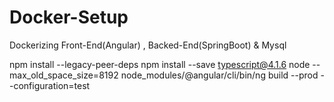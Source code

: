 # Docker-Setup
Dockerizing Front-End(Angular) , Backed-End(SpringBoot) &amp; Mysql


npm install --legacy-peer-deps
npm install --save typescript@4.1.6
node --max_old_space_size=8192 node_modules/@angular/cli/bin/ng build --prod --configuration=test
